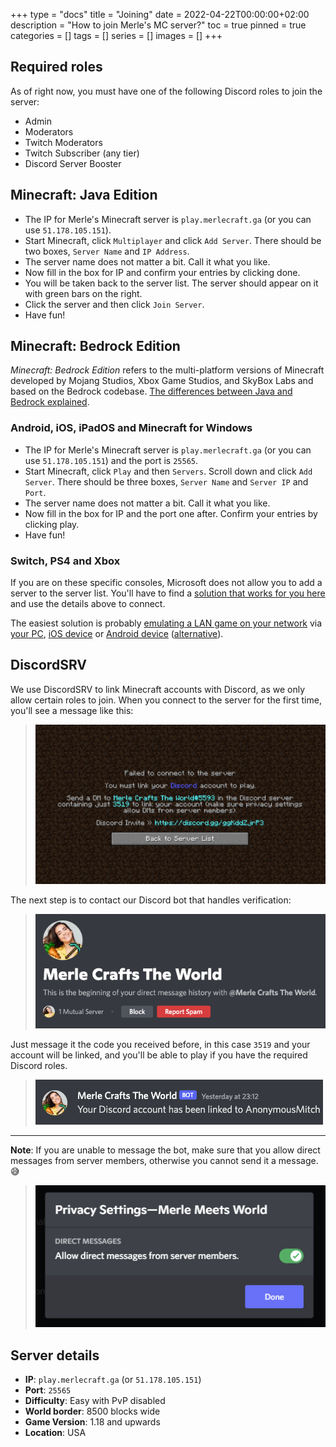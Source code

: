 +++
type = "docs"
title = "Joining"
date = 2022-04-22T00:00:00+02:00
description = "How to join Merle's MC server?"
toc = true
pinned = true
categories = []
tags = []
series = []
images = []
+++

## Required roles

As of right now, you must have one of the following Discord roles to join the server:
- Admin
- Moderators
- Twitch Moderators
- Twitch Subscriber (any tier)
- Discord Server Booster

## Minecraft: Java Edition

- The IP for Merle's Minecraft server is `play.merlecraft.ga` (or you can use `51.178.105.151`).
- Start Minecraft, click `Multiplayer` and click `Add Server`. There should be two boxes, `Server Name` and `IP Address`. 
- The server name does not matter a bit. Call it what you like. 
- Now  fill in the box for IP and confirm your entries by clicking done.
- You will be taken back to the server list. The server should appear on it with green bars on the right.
- Click the server and then click `Join Server`.
- Have fun!

## Minecraft: Bedrock Edition

_Minecraft: Bedrock Edition_ refers to the multi-platform versions of Minecraft developed by Mojang Studios, Xbox Game Studios, and SkyBox Labs and based on the Bedrock codebase. [The differences between Java and Bedrock explained](https://docs.microsoft.com/en-us/minecraft/creator/documents/differencesbetweenbedrockandjava).

### Android, iOS, iPadOS and Minecraft for Windows

- The IP for Merle's Minecraft server is `play.merlecraft.ga` (or you can use `51.178.105.151`) and the port is `25565`.
- Start Minecraft, click `Play` and then `Servers`. Scroll down and click `Add Server`. There should be three boxes, `Server Name` and `Server IP` and `Port`.
- The server name does not matter a bit. Call it what you like.
- Now fill in the box for IP and the port one after. Confirm your entries by clicking play.
- Have fun!

### Switch, PS4 and Xbox

If you are on these specific consoles, Microsoft does not allow you to add a server to the server list. You'll have to find a [solution that works for you here](https://wiki.geysermc.org/geyser/using-geyser-with-consoles/) and use the details above to connect. 

The easiest solution is probably [emulating a LAN game on your network](https://wiki.geysermc.org/geyser/using-geyser-with-consoles/#alternative-methods) via [your PC](https://github.com/jhead/phantom), [iOS device](https://apps.apple.com/app/bedrocktogether/id1534593376) or [Android device](https://play.google.com/store/apps/details?id=pl.extollite.bedrocktogetherapp) ([alternative](https://play.google.com/store/apps/details?id=com.smokiem.mcserverconnector)). 

## DiscordSRV

We use DiscordSRV to link Minecraft accounts with Discord, as we only allow certain roles to join. When you connect to the server for the first time, you'll see a message like this: 
> ![Example of the connection screen](images/verification.png)

The next step is to contact our Discord bot that handles verification: 
> ![DM screen of the bot](images/dm.png)

Just message it the code you received before, in this case `3519` and your account will be linked, and you'll be able to play if you have the required Discord roles.
> ![Successfully linked!](images/linked.png)

---

**Note**: If you are unable to message the bot, make sure that you allow direct messages from server members, otherwise you cannot send it a message. 😅
> ![Make sure you allow others to DM you](images/privacy.png)

## Server details
- **IP**: `play.merlecraft.ga` (or `51.178.105.151`)
- **Port**: `25565`
- **Difficulty**: Easy with PvP disabled
- **World border**: 8500 blocks wide
- **Game Version**: 1.18 and upwards
- **Location**: USA
